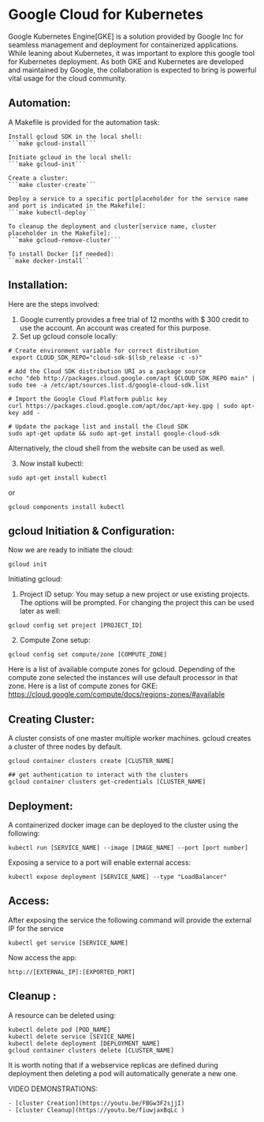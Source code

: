 # Google Cloud for Kubernetes

Google Kubernetes Engine[GKE] is a solution provided by Google Inc for seamless management and deployment for containerized applications.
While leaning about Kubernetes, it was important to explore this google tool for Kubernetes deployment. As both GKE and Kubernetes are developed and maintained by Google, the collaboration is expected to bring is powerful vital usage for the cloud community. 

## Automation:
A Makefile is provided for the automation task:

    Install gcloud SDK in the local shell:
    ```make gcloud-install```

    Initiate gcloud in the local shell:
    ```make gcloud-init```

    Create a cluster:
    ```make cluster-create```

    Deploy a service to a specific port[placeholder for the service name and port is indicated in the Makefile]:
    ```make kubectl-deploy```

    To cleanup the deployment and cluster[service name, cluster placeholder in the Makefile]:
    ```make gcloud-remove-cluster```

    To install Docker [if needed]:
    ``make docker-install``
## Installation:
Here are the steps involved:
1. Google currently provides a free trial of 12 months with $ 300 credit to use the account. An account was created for this purpose.
2. Set up gcloud console locally:
```
# Create environment variable for correct distribution
 export CLOUD_SDK_REPO="cloud-sdk-$(lsb_release -c -s)"

# Add the Cloud SDK distribution URI as a package source
echo "deb http://packages.cloud.google.com/apt $CLOUD_SDK_REPO main" |
sudo tee -a /etc/apt/sources.list.d/google-cloud-sdk.list

# Import the Google Cloud Platform public key
curl https://packages.cloud.google.com/apt/doc/apt-key.gpg | sudo apt-key add -

# Update the package list and install the Cloud SDK
sudo apt-get update && sudo apt-get install google-cloud-sdk
```

Alternatively, the cloud shell from the website can be used as well.

3. Now install kubectl:
```
sudo apt-get install kubectl
```
or 
```
gcloud components install kubectl
```

## gcloud Initiation & Configuration:

Now we are ready to initiate the cloud:
```
gcloud init
```
Initiating gcloud:
1. Project ID setup: You may setup a new project or use existing projects. The options will be prompted. For changing the project this can be used later as well:
```
gcloud config set project [PROJECT_ID]
```
2. Compute Zone setup: 
```
gcloud config set compute/zone [COMPUTE_ZONE]
```
Here is a list of available compute zones for gcloud. Depending of the compute zone selected the instances will use default processor in that zone. Here is a list of compute zones for GKE:
https://cloud.google.com/compute/docs/regions-zones/#available

## Creating Cluster:
A cluster consists of one master multiple worker machines. gcloud creates a cluster of three nodes by default.
```
gcloud container clusters create [CLUSTER_NAME]

## get authentication to interact with the clusters
gcloud container clusters get-credentials [CLUSTER_NAME]
```

## Deployment:
A containerized docker image can be deployed to the cluster using the following:
```
kubectl run [SERVICE_NAME] --image [IMAGE_NAME] --port [port number]
```
Exposing a service to a port will enable external access:
```
kubectl expose deployment [SERVICE_NAME] --type "LoadBalancer"
```
## Access:
After exposing the service the following command will provide the external IP for the service
```
kubectl get service [SERVICE_NAME]
```
Now access the app:
```
http://[EXTERNAL_IP]:[EXPORTED_PORT]
```

## Cleanup :
A resource can be deleted using:
```
kubectl delete pod [POD_NAME]
kubectl delete service [SEVICE_NAME]
kubectl delete deployment [DEPLOYMENT_NAME]
gcloud container clusters delete [CLUSTER_NAME]
```

It is worth noting that if a webservice replicas are defined during deployment then deleting a pod will automatically generate a new one.

VIDEO DEMONSTRATIONS:

    - [cluster Creation](https://youtu.be/FBGw3F2sjjI)
    - [cluster Cleanup](https://youtu.be/fiuwjaxBqLc )